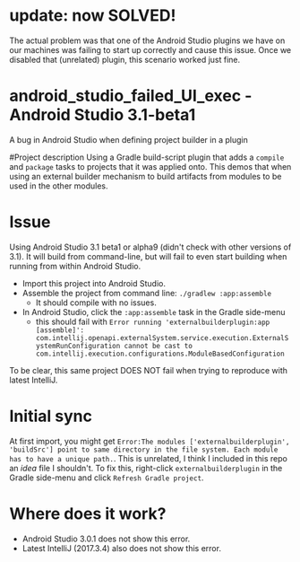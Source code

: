 # update: now SOLVED!
The actual problem was that one of the Android Studio plugins we have on our machines was failing to start up correctly and cause this issue. Once we disabled that (unrelated) plugin, this scenario worked just fine.


# android_studio_failed_UI_exec - Android Studio 3.1-beta1
A bug in Android Studio when defining project builder in a plugin

#Project description
Using a Gradle build-script plugin that adds a `compile` and `package` tasks to projects that it was applied onto.
This demos that when using an external builder mechanism to build artifacts from modules to be used in the other modules.

# Issue
Using Android Studio 3.1 beta1 or alpha9 (didn't check with other versions of 3.1). It will build from command-line, but will
fail to even start building when running from within Android Studio.

* Import this project into Android Studio.
* Assemble the project from command line: `./gradlew :app:assemble`
  * It should compile with no issues.
* In Android Studio, click the `:app:assemble` task in the Gradle side-menu
  * this should fail with `Error running 'externalbuilderplugin:app [assemble]': com.intellij.openapi.externalSystem.service.execution.ExternalSystemRunConfiguration cannot be cast to com.intellij.execution.configurations.ModuleBasedConfiguration` 

To be clear, this same project DOES NOT fail when trying to reproduce with latest IntelliJ.

# Initial sync
At first import, you might get `Error:The modules ['externalbuilderplugin', 'buildSrc'] point to same directory in the file system.
Each module has to have a unique path.`. This is unrelated, I think I included in this repo an _idea_ file I shouldn't. 
To fix this, right-click `externalbuilderplugin` in the Gradle side-menu and click `Refresh Gradle project`.

# Where does it work?
* Android Studio 3.0.1 does not show this error.
* Latest IntelliJ (2017.3.4) also does not show this error.
